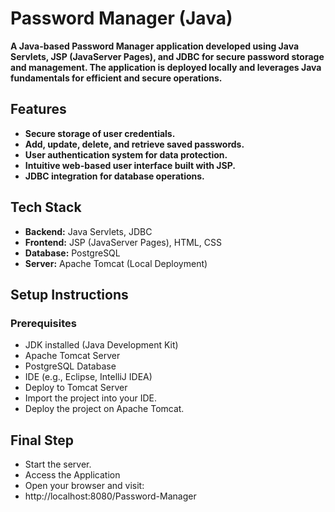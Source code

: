 # **Password Manager (Java)**

**A Java-based Password Manager application developed using Java Servlets, JSP (JavaServer Pages), and JDBC for secure password storage and management. The application is deployed locally and leverages Java fundamentals for efficient and secure operations.**

## **Features**

- **Secure storage of user credentials.**  
- **Add, update, delete, and retrieve saved passwords.**  
- **User authentication system for data protection.**  
- **Intuitive web-based user interface built with JSP.**  
- **JDBC integration for database operations.**  

## **Tech Stack**

- **Backend:** Java Servlets, JDBC  
- **Frontend:** JSP (JavaServer Pages), HTML, CSS  
- **Database:** PostgreSQL  
- **Server:** Apache Tomcat (Local Deployment)  

## **Setup Instructions**

### **Prerequisites**

- JDK installed (Java Development Kit)  
- Apache Tomcat Server  
- PostgreSQL Database  
- IDE (e.g., Eclipse, IntelliJ IDEA)
- Deploy to Tomcat Server
- Import the project into your IDE.
- Deploy the project on Apache Tomcat.

## **Final Step**
- Start the server.
- Access the Application
- Open your browser and visit:
- http://localhost:8080/Password-Manager
